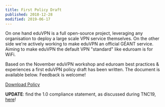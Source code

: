 ```yaml
---
title: First Policy Draft
published: 2018-12-28
modified: 2019-06-17
---
```


On one hand eduVPN is a full open-source project, leveraging any organisation 
to deploy a large scale VPN service themselves. On the other side we're 
actively working to make eduVPN an official GÉANT service. Aiming to make 
eduVPN the default VPN "standard" like eduroam is for WiFi.

Based on the November eduVPN workshop and eduroam best practices & experiences 
a first eduVPN policy draft has been written. The document is available below. 
Feedback is welcome!

[Download Policy](../download/eduVPN_Compliance_Statement_19122018.pdf)

**UPDATE**: find the 1.0 compliance statement, as discussed during TNC19, 
[here](../download/eduVPN_Compliance_Statement_1.0.pdf)!


